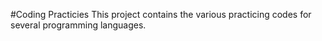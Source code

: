 #Coding Practicies
This project contains the various practicing codes for several programming languages.
